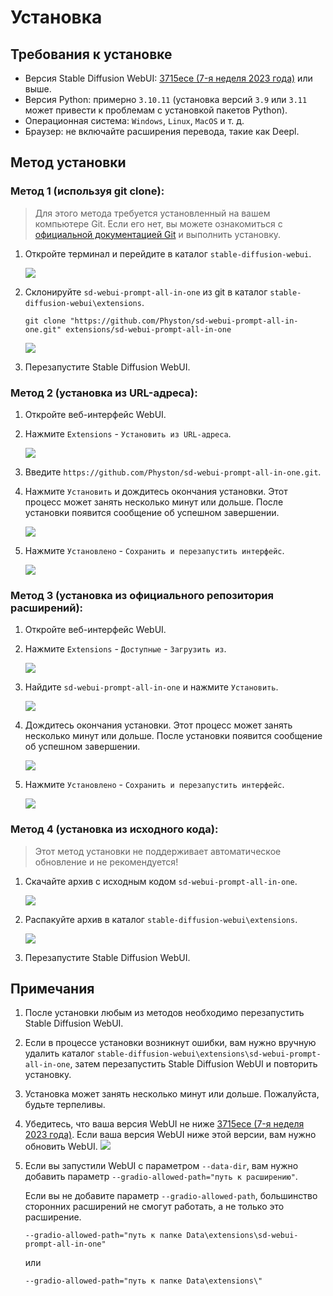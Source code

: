 # Установка

## Требования к установке

- Версия Stable Diffusion WebUI: [3715ece (7-я неделя 2023 года)](https://github.com/AUTOMATIC1111/stable-diffusion-webui/commit/3715ece) или выше.
- Версия Python: примерно `3.10.11` (установка версий `3.9` или `3.11` может привести к проблемам с установкой пакетов Python).
- Операционная система: `Windows`, `Linux`, `MacOS` и т. д.
- Браузер: не включайте расширения перевода, такие как Deepl.

## Метод установки

### Метод 1 (используя git clone):

> Для этого метода требуется установленный на вашем компьютере Git. Если его нет, вы можете ознакомиться с [официальной документацией Git](https://git-scm.com/book/ru/v2/Введение-Установка-Git) и выполнить установку.

1. Откройте терминал и перейдите в каталог `stable-diffusion-webui`.

   ![](../assets/images/Installation/cd.png)

2. Склонируйте `sd-webui-prompt-all-in-one` из git в каталог `stable-diffusion-webui\extensions`.

    ```shell
    git clone "https://github.com/Physton/sd-webui-prompt-all-in-one.git" extensions/sd-webui-prompt-all-in-one
    ```

   ![](../assets/images/Installation/clone.png)

3. Перезапустите Stable Diffusion WebUI.

### Метод 2 (установка из URL-адреса):

1. Откройте веб-интерфейс WebUI.

2. Нажмите `Extensions` - `Установить из URL-адреса`.

   ![](../assets/images/Installation/from_url.png)

3. Введите `https://github.com/Physton/sd-webui-prompt-all-in-one.git`.

4. Нажмите `Установить` и дождитесь окончания установки. Этот процесс может занять несколько минут или дольше. После установки появится сообщение об успешном завершении.

   ![](../assets/images/Installation/from_url_success.png)

5. Нажмите `Установлено` - `Сохранить и перезапустить интерфейс`.

   ![](../assets/images/Installation/restart.png)

### Метод 3 (установка из официального репозитория расширений):

1. Откройте веб-интерфейс WebUI.

2. Нажмите `Extensions` - `Доступные`  - `Загрузить из`.

   ![](../assets/images/Installation/load_from.png)

3. Найдите `sd-webui-prompt-all-in-one` и нажмите `Установить`.

   ![](../assets/images/Installation/load_from_install.png)

4. Дождитесь окончания установки. Этот процесс может занять несколько минут или дольше. После установки появится сообщение об успешном завершении.

   ![](../assets/images/Installation/load_from_success.png)

5. Нажмите `Установлено` - `Сохранить и перезапустить интерфейс`.

   ![](../assets/images/Installation/restart.png)

### Метод 4 (установка из исходного кода):

> Этот метод установки не поддерживает автоматическое обновление и не рекомендуется!

1. Скачайте архив с исходным кодом `sd-webui-prompt-all-in-one`.

   ![](../assets/images/Installation/download.png)

2. Распакуйте архив в каталог `stable-diffusion-webui\extensions`.

   ![](../assets/images/Installation/drop.png)

3. Перезапустите Stable Diffusion WebUI.

## Примечания

1. После установки любым из методов необходимо перезапустить Stable Diffusion WebUI.

2. Если в процессе установки возникнут ошибки, вам нужно вручную удалить каталог `stable-diffusion-webui\extensions\sd-webui-prompt-all-in-one`, затем перезапустить Stable Diffusion WebUI и повторить установку.

3. Установка может занять несколько минут или дольше. Пожалуйста, будьте терпеливы.

4. Убедитесь, что ваша версия WebUI не ниже [3715ece (7-я неделя 2023 года)](https://github.com/AUTOMATIC1111/stable-diffusion-webui/commit/3715ece). Если ваша версия WebUI ниже этой версии, вам нужно обновить WebUI.
![](../assets/images/minimum_version_webui.png)

5. Если вы запустили WebUI с параметром `--data-dir`, вам нужно добавить параметр `--gradio-allowed-path="путь к расширению"`.
   
   Если вы не добавите параметр `--gradio-allowed-path`, большинство сторонних расширений не смогут работать, а не только это расширение.

   `--gradio-allowed-path="путь к папке Data\extensions\sd-webui-prompt-all-in-one"`

   или

   `--gradio-allowed-path="путь к папке Data\extensions\"`